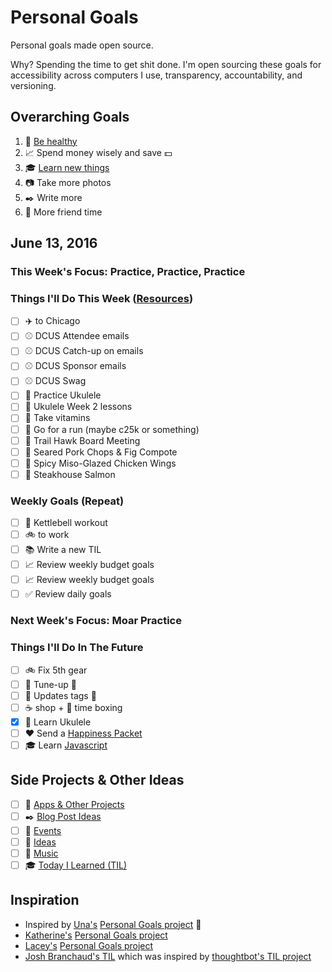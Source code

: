 # Personal Goals

Personal goals made open source.

Why? Spending the time to get shit done. I'm open sourcing these goals for accessibility across computers I use, transparency, accountability, and versioning.

## Overarching Goals

1. :muscle: [Be healthy](goals/health.md)
1. :chart_with_upwards_trend: Spend money wisely and save :dollar:
1. :mortar_board: [Learn new things](goals/learning.md)
1. :camera: Take more photos 
1. :black_nib: Write more
1. :speech_balloon: More friend time

## June 13, 2016

### This Week's Focus: Practice, Practice, Practice

### Things I'll Do This Week ([Resources](resources.md))

- [ ] :airplane: to Chicago
- [ ] :baseball: DCUS Attendee emails
- [ ] :baseball: DCUS Catch-up on emails
- [ ] :baseball: DCUS Sponsor emails
- [ ] :baseball: DCUS Swag
- [ ] :guitar: Practice Ukulele
- [ ] :guitar: Ukulele Week 2 lessons
- [ ] :muscle: Take vitamins
- [ ] :running: Go for a run (maybe c25k or something)
- [ ] :running: Trail Hawk Board Meeting
- [ ] :stew: Seared Pork Chops & Fig Compote
- [ ] :stew: Spicy Miso-Glazed Chicken Wings
- [ ] :stew: Steakhouse Salmon

### Weekly Goals (Repeat)

- [ ] :muscle: Kettlebell workout
- [ ] :bike: to work
- [ ] :books: Write a new TIL
- [ ] :chart_with_upwards_trend: Review weekly budget goals
- [ ] :chart_with_upwards_trend: Review weekly budget goals
- [ ] :white_check_mark: Review daily goals

### Next Week's Focus: Moar Practice

### Things I'll Do In The Future

- [ ] :bike: Fix 5th gear
- [ ] :car: Tune-up :wrench:
- [ ] :car: Updates tags :ticket:
- [ ] :coffee: shop + :email: time boxing
- [x] :guitar: Learn Ukulele
- [ ] :heart: Send a [Happiness Packet](https://www.happinesspackets.io/)
- [ ] :mortar_board: Learn [Javascript](goals/javascript.md)

## Side Projects & Other Ideas

- [ ] :open_file_folder: [Apps & Other Projects](ideas/app-ideas.md)
- [ ] :black_nib: [Blog Post Ideas](ideas/blog-ideas.md)
- [ ] :calendar: [Events](content-list/events.md)
- [ ] :thought_balloon: [Ideas](ideas/README.md)
- [ ] :musical_note: [Music](content-list/music/README.md)
- [ ] :mortar_board: [Today I Learned (TIL)](til/README.md)

## Inspiration

- Inspired by [Una's](https://github.com/una) [Personal Goals project](https://github.com/una/personal-goals) :muscle:
- [Katherine's](https://github.com/KatherineMichel) [Personal Goals project](https://github.com/KatherineMichel/personal-goals)
- [Lacey's](https://github.com/williln) [Personal Goals project](https://github.com/williln/personal-goals)
- [Josh Branchaud's TIL](https://github.com/jbranchaud/til) which was inspired by [thoughtbot's TIL project](https://github.com/thoughtbot/til)
